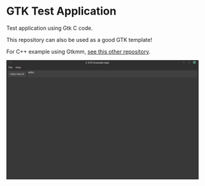# GTK Test Application

Test application using Gtk C code.

This repository can also be used as a good GTK template!

For C++ example using Gtkmm, [see this other repository](https://github.com/danger89/cpp-gtk-test-app).

![Screenshot](images/screenshot.png)


